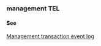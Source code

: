 ### management TEL

<h4>See</h4><p><a href="management-transaction-event-log">Management transaction event log</a></p>